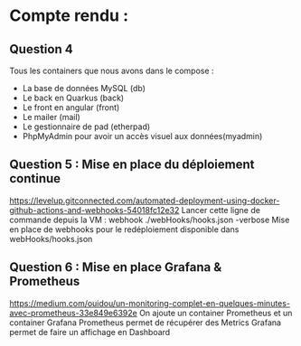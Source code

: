 # Compte rendu : 

## Question 4

Tous les containers que nous avons dans le compose :
- La base de données MySQL (db)
- Le back en Quarkus (back)
- Le front en angular (front)
- Le mailer (mail)
- Le gestionnaire de pad (etherpad)
- PhpMyAdmin pour avoir un accès visuel aux données(myadmin)

## Question 5 : Mise en place du déploiement continue

https://levelup.gitconnected.com/automated-deployment-using-docker-github-actions-and-webhooks-54018fc12e32
Lancer cette ligne de commande depuis la VM :
webhook ./webHooks/hooks.json -verbose
Mise en place de webhooks pour le redéploiement disponible dans webHooks/hooks.json

## Question 6 : Mise en place Grafana & Prometheus

https://medium.com/ouidou/un-monitoring-complet-en-quelques-minutes-avec-prometheus-33e849e6392e
On ajoute un container Prometheus et un container Grafana
Prometheus permet de récupérer des Metrics
Grafana permet de faire un affichage en Dashboard